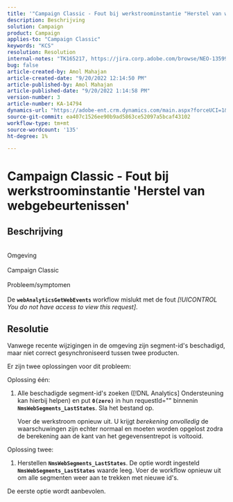 ```yaml
---
title: '"Campaign Classic - Fout bij werkstroominstantie "Herstel van webgebeurtenissen"'
description: Beschrijving
solution: Campaign
product: Campaign
applies-to: "Campaign Classic"
keywords: "KCS"
resolution: Resolution
internal-notes: "TK165217, https://jira.corp.adobe.com/browse/NEO-13599"
bug: false
article-created-by: Amol Mahajan
article-created-date: "9/20/2022 12:14:50 PM"
article-published-by: Amol Mahajan
article-published-date: "9/20/2022 1:14:58 PM"
version-number: 3
article-number: KA-14794
dynamics-url: "https://adobe-ent.crm.dynamics.com/main.aspx?forceUCI=1&pagetype=entityrecord&etn=knowledgearticle&id=0af58dd1-dd38-ed11-9db0-000d3a5c1bcc"
source-git-commit: ea407c1526ee90b9ad5863ce52097a5bcaf43102
workflow-type: tm+mt
source-wordcount: '135'
ht-degree: 1%

---
```


# Campaign Classic - Fout bij werkstroominstantie &#39;Herstel van webgebeurtenissen&#39;

## Beschrijving

<br>Omgeving <br><br>
Campaign Classic
<br><br>Probleem/symptomen<br><br>
De <b>`webAnalyticsGetWebEvents` </b>workflow mislukt met de fout *[!UICONTROL You do not have access to view this request]*.


## Resolutie


Vanwege recente wijzigingen in de omgeving zijn segment-id&#39;s beschadigd, maar niet correct gesynchroniseerd tussen twee producten.

Er zijn twee oplossingen voor dit probleem:

Oplossing één:

1. Alle beschadigde segment-id&#39;s zoeken ([!DNL Analytics] Ondersteuning kan hierbij helpen) en put <b>`0(zero)`</b> in hun requestId=&quot;&quot; binnenin <b>`NmsWebSegments_LastStates`</b>. Sla het bestand op.

   Voer de werkstroom opnieuw uit. U krijgt *berekening onvolledig* de waarschuwingen zijn echter normaal en moeten worden opgelost zodra de berekening aan de kant van het gegevensentrepot is voltooid.


Oplossing twee:

1. Herstellen <b>`NmsWebSegments_LastStates`</b>. De optie wordt ingesteld <b>`NmsWebSegments_LastStates`</b> waarde leeg. Voer de workflow opnieuw uit om alle segmenten weer aan te trekken met nieuwe id&#39;s.




De eerste optie wordt aanbevolen.
